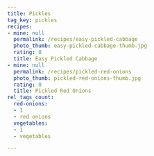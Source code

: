 ```yaml
---
title: Pickles
tag_key: pickles
recipes:
- mine: null
  permalink: /recipes/easy-pickled-cabbage
  photo_thumb: easy-pickled-cabbage-thumb.jpg
  rating: 0
  title: Easy Pickled Cabbage
- mine: null
  permalink: /recipes/pickled-red-onions
  photo_thumb: pickled-red-onions-thumb.jpg
  rating: 0
  title: Pickled Red Onions
rel_tags_count:
  red-onions:
  - 1
  - red onions
  vegetables:
  - 1
  - vegetables

---
```

